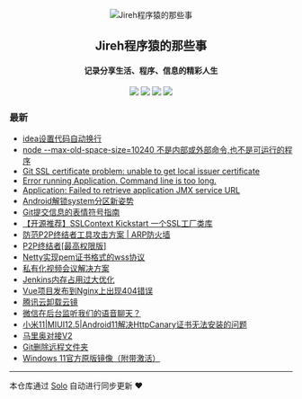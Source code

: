 <p align="center"><img alt="Jireh程序猿的那些事" src="https://img.hacpai.com/avatar/1532946657098_1532946825204.jpeg"></p><h2 align="center">
Jireh程序猿的那些事
</h2>

<h4 align="center">记录分享生活、程序、信息的精彩人生</h4>
<p align="center"><a title="Jireh程序猿的那些事" target="_blank" href="https://github.com/Jireh012/solo-blog"><img src="https://img.shields.io/github/last-commit/Jireh012/solo-blog.svg?style=flat-square&color=FF9900"></a>
<a title="GitHub repo size in bytes" target="_blank" href="https://github.com/Jireh012/solo-blog"><img src="https://img.shields.io/github/repo-size/Jireh012/solo-blog.svg?style=flat-square"></a>
<a title="Solo Version" target="_blank" href="https://github.com/88250/solo/releases"><img src="https://img.shields.io/badge/solo-4.3.1-f1e05a.svg?style=flat-square&color=blueviolet"></a>
<a title="Hits" target="_blank" href="https://github.com/88250/hits"><img src="https://hits.b3log.org/Jireh012/solo-blog.svg"></a></p>

### 最新

* [idea设置代码自动换行](https://www.lyile.cn/articles/2021/09/07/1631005403706.html)
* [node --max-old-space-size=10240 不是内部或外部命令,也不是可运行的程序](https://www.lyile.cn/articles/2021/09/01/1630486876748.html)
* [Git SSL certificate problem: unable to get local issuer certificate](https://www.lyile.cn/articles/2021/09/01/1630471866064.html)
* [Error running Application. Command line is too long.](https://www.lyile.cn/articles/2021/09/01/1630460032162.html)
* [Application: Failed to retrieve application JMX service URL](https://www.lyile.cn/articles/2021/09/01/1630458271161.html)
* [Android解锁system分区新姿势](https://www.lyile.cn/articles/2021/08/25/1629872502831.html)
* [Git提交信息的表情符号指南](https://www.lyile.cn/articles/2021/08/23/1629710807721.html)
* [【开源推荐】SSLContext Kickstart 一个SSL工厂类库](https://www.lyile.cn/articles/2021/08/18/1629270890501.html)
* [防范P2P终结者工具攻击方案 | ARP防火墙](https://www.lyile.cn/articles/2021/08/16/1629103745626.html)
* [P2P终结者[最高权限版]](https://www.lyile.cn/articles/2021/08/16/1629101728925.html)
* [Netty实现pem证书格式的wss协议](https://www.lyile.cn/articles/2021/08/16/1629077792469.html)
* [私有化视频会议解决方案](https://www.lyile.cn/articles/2021/08/12/1628755759056.html)
* [Jenkins内存占用过大优化](https://www.lyile.cn/articles/2021/07/30/1627631132270.html)
* [Vue项目发布到Nginx上出现404错误](https://www.lyile.cn/articles/2021/07/23/1627022300007.html)
* [腾讯云卸载云镜](https://www.lyile.cn/articles/2021/07/13/1626144183120.html)
* [微信在后台监听我们的语音聊天？](https://www.lyile.cn/articles/2021/07/11/1626018641614.html)
* [小米11|MIUI12.5|Android11解决HttpCanary证书无法安装的问题](https://www.lyile.cn/articles/2021/07/09/1625800253225.html)
* [马里奥对接V2](https://www.lyile.cn/articles/2021/06/30/1625036335483.html)
* [Git删除远程文件夹](https://www.lyile.cn/articles/2021/06/28/1624845248344.html)
* [Windows 11官方原版镜像（附带激活）](https://www.lyile.cn/articles/2021/06/25/1624584764498.html)



---

本仓库通过 [Solo](https://github.com/88250/solo) 自动进行同步更新 ❤️ 